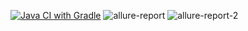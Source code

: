 [![Java CI with Gradle](https://github.com/dariasakulina/patterns-1/actions/workflows/gradle.yml/badge.svg?branch=main)](https://github.com/dariasakulina/patterns-1/actions/workflows/gradle.yml)
![allure-report](https://github.com/user-attachments/assets/5ac5a271-744a-4032-b08d-7b3e9f09130c)
![allure-report-2](https://github.com/user-attachments/assets/904e2cc1-bd95-4dba-b088-7d360e62bd9a)
